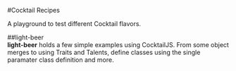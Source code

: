 #Cocktail Recipes

A playground to test different Cocktail flavors.

##light-beer  
**light-beer** holds a few simple examples using CocktailJS. From some object merges to using Traits and Talents, define classes using the single paramater class definition and more.
